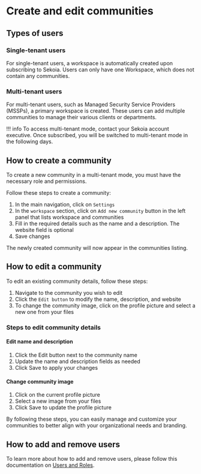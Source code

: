 # Create and edit communities 

## Types of users 

### Single-tenant users
For single-tenant users, a workspace is automatically created upon subscribing to Sekoia. Users can only have one Workspace, which does not contain any communities.

### Multi-tenant users
For multi-tenant users, such as Managed Security Service Providers (MSSPs), a primary workspace is created. These users can add multiple communities to manage their various clients or departments.

!!! info
    To access multi-tenant mode, contact your Sekoia account executive. Once subscribed, you will be switched to multi-tenant mode in the following days. 

## How to create a community

To create a new community in a multi-tenant mode, you must have the necessary role and permissions.

Follow these steps to create a community: 

1. In the main navigation, click on `Settings`
2. In the `workspace` section, click on `Add new community` button in the left panel that lists workspace and communities 
3. Fill in the required details such as the name and a description. The website field is optional
4. Save changes 

The newly created community will now appear in the communities listing. 

## How to edit a community 

To edit an existing community details, follow these steps:

1. Navigate to the community you wish to edit
2. Click the `Edit button` to modify the name, description, and website
3. To change the community image, click on the profile picture and select a new one from your files

### Steps to edit community details

#### Edit name and description

1. Click the Edit button next to the community name
2. Update the name and description fields as needed
3. Click Save to apply your changes

#### Change community image
1. Click on the current profile picture
2. Select a new image from your files
3. Click Save to update the profile picture

By following these steps, you can easily manage and customize your communities to better align with your organizational needs and branding.

## How to add and remove users

To learn more about how to add and remove users, please follow this documentation on [Users and Roles](invite_users.md).

